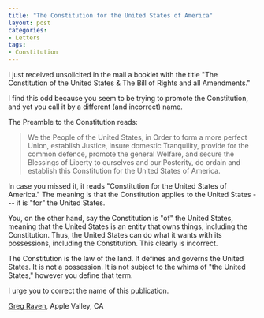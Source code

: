 ```yaml
---
title: "The Constitution for the United States of America"
layout: post
categories:
- Letters
tags:
- Constitution
---
```


I just received unsolicited in the mail a booklet with the title "The Constitution of the United States &amp; The Bill of Rights and all Amendments."

I find this odd because you seem to be trying to promote the Constitution, and yet you call it by a different (and incorrect) name.

The Preamble to the Constitution reads:

> We the People of the United States, in Order to form a more perfect Union, establish Justice, insure domestic Tranquility, provide for the common defence, promote the general Welfare, and secure the Blessings of Liberty to ourselves and our Posterity, do ordain and establish this Constitution for the United States of America.

In case you missed it, it reads "Constitution for the United States of America." The meaning is that the Constitution applies to the United States --- it is "for" the United States.

You, on the other hand, say the Constitution is "of" the United States, meaning that the United States is an entity that owns things, including the Constitution. Thus, the United States can do what it wants with its possessions, including the Constitution. This clearly is incorrect.

The Constitution is the law of the land. It defines and governs the United States. It is not a possession. It is not subject to the whims of "the United States," however you define that term.

I urge you to correct the name of this publication.

[Greg Raven](https://www.gregraven.org/), Apple Valley, CA